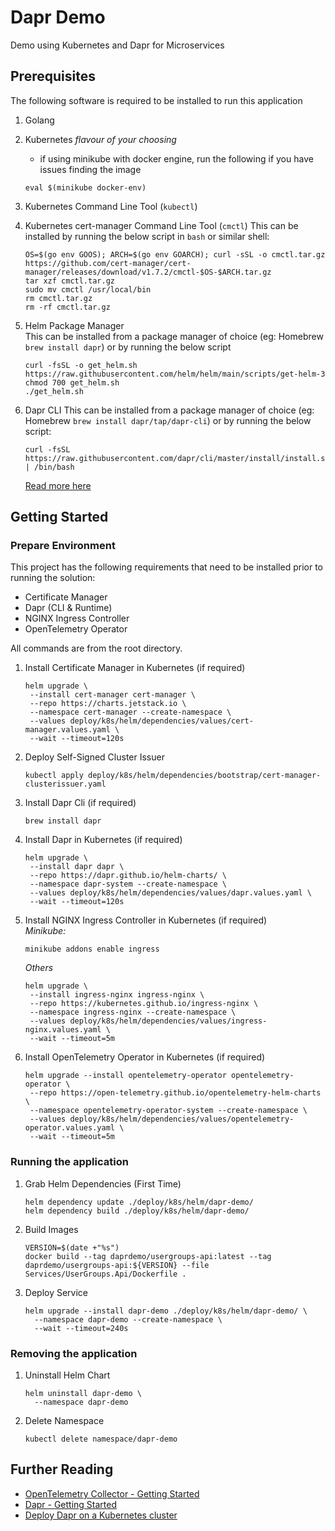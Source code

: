 # Dapr Demo

Demo using Kubernetes and Dapr for Microservices

## Prerequisites

The following software is required to be installed to run this application

1. Golang
2. Kubernetes _flavour of your choosing_
   - if using minikube with docker engine, run the following if you have issues finding the image
   ```shell
   eval $(minikube docker-env)
   ```
   
3. Kubernetes Command Line Tool (`kubectl`)
4. Kubernetes cert-manager Command Line Tool (`cmctl`)
   This can be installed by running the below script in `bash` or similar shell:
   ```shell
   OS=$(go env GOOS); ARCH=$(go env GOARCH); curl -sSL -o cmctl.tar.gz https://github.com/cert-manager/cert-manager/releases/download/v1.7.2/cmctl-$OS-$ARCH.tar.gz
   tar xzf cmctl.tar.gz
   sudo mv cmctl /usr/local/bin
   rm cmctl.tar.gz
   rm -rf cmctl.tar.gz
   ```
5. Helm Package Manager  
   This can be installed from a package manager of choice (eg: Homebrew `brew install dapr`)
   or by running the below script
   ```shell
   curl -fsSL -o get_helm.sh https://raw.githubusercontent.com/helm/helm/main/scripts/get-helm-3
   chmod 700 get_helm.sh
   ./get_helm.sh
   ```
6. Dapr CLI
   This can be installed from a package manager of choice (eg: Homebrew `brew install dapr/tap/dapr-cli`)
   or by running the below script:
   ```shell
   curl -fsSL https://raw.githubusercontent.com/dapr/cli/master/install/install.sh | /bin/bash
   ```
   [Read more here](https://docs.dapr.io/getting-started/install-dapr-cli/)


## Getting Started

### Prepare Environment

This project has the following requirements that need to be installed prior to running the solution:
- Certificate Manager
- Dapr (CLI & Runtime)
- NGINX Ingress Controller
- OpenTelemetry Operator

All commands are from the root directory.

1. Install Certificate Manager in Kubernetes (if required)
   ```shell
   helm upgrade \
    --install cert-manager cert-manager \
    --repo https://charts.jetstack.io \
    --namespace cert-manager --create-namespace \
    --values deploy/k8s/helm/dependencies/values/cert-manager.values.yaml \
    --wait --timeout=120s
   ```
2. Deploy Self-Signed Cluster Issuer
   ```shell
   kubectl apply deploy/k8s/helm/dependencies/bootstrap/cert-manager-clusterissuer.yaml
   ```
3. Install Dapr Cli (if required)
   ```shell
   brew install dapr
   ```
4. Install Dapr in Kubernetes (if required)
   ```shell
   helm upgrade \
    --install dapr dapr \
    --repo https://dapr.github.io/helm-charts/ \
    --namespace dapr-system --create-namespace \
    --values deploy/k8s/helm/dependencies/values/dapr.values.yaml \
    --wait --timeout=120s
   ```
5. Install NGINX Ingress Controller in Kubernetes (if required)  
   _Minikube:_
   ```shell
   minikube addons enable ingress
   ```
   _Others_
   ```shell
   helm upgrade \
    --install ingress-nginx ingress-nginx \
    --repo https://kubernetes.github.io/ingress-nginx \
    --namespace ingress-nginx --create-namespace \
    --values deploy/k8s/helm/dependencies/values/ingress-nginx.values.yaml \
    --wait --timeout=5m
   ```
6. Install OpenTelemetry Operator in Kubernetes (if required)
   ```shell
   helm upgrade --install opentelemetry-operator opentelemetry-operator \
    --repo https://open-telemetry.github.io/opentelemetry-helm-charts \
    --namespace opentelemetry-operator-system --create-namespace \
    --values deploy/k8s/helm/dependencies/values/opentelemetry-operator.values.yaml \
    --wait --timeout=5m
   ```

### Running the application

1. Grab Helm Dependencies (First Time)
   ```shell
   helm dependency update ./deploy/k8s/helm/dapr-demo/
   helm dependency build ./deploy/k8s/helm/dapr-demo/
   ```
2. Build Images
   ```shell
   VERSION=$(date +"%s")
   docker build --tag daprdemo/usergroups-api:latest --tag daprdemo/usergroups-api:${VERSION} --file Services/UserGroups.Api/Dockerfile .
   ```
3. Deploy Service
   ```shell
   helm upgrade --install dapr-demo ./deploy/k8s/helm/dapr-demo/ \
     --namespace dapr-demo --create-namespace \
     --wait --timeout=240s
   ```

### Removing the application

1. Uninstall Helm Chart
   ```shell
   helm uninstall dapr-demo \
     --namespace dapr-demo
   ```
2. Delete Namespace
   ```shell
   kubectl delete namespace/dapr-demo
   ```

## Further Reading
- [OpenTelemetry Collector - Getting Started](https://opentelemetry.io/docs/collector/getting-started/)
- [Dapr - Getting Started](https://docs.dapr.io/getting-started/)
- [Deploy Dapr on a Kubernetes cluster](https://docs.dapr.io/operations/hosting/kubernetes/kubernetes-deploy/)





